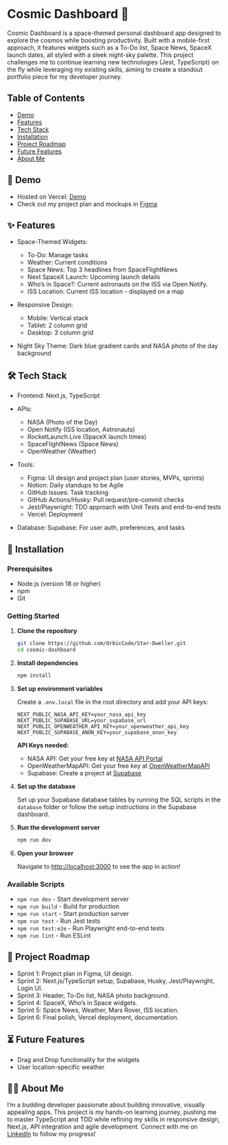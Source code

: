 # Cosmic Dashboard 🚀

Cosmic Dashboard is a space-themed personal dashboard app designed to explore the cosmos while boosting productivity. Built with a mobile-first approach, it features widgets such as a To-Do list, Space News, SpaceX launch dates, all styled with a sleek night-sky palette. This project challenges me to continue learning new technologies (Jest, TypeScript) on the fly while leveraging my existing skills, aiming to create a standout portfolio piece for my developer journey.

## Table of Contents

- [Demo](#-demo)
- [Features](#-features)
- [Tech Stack](#%EF%B8%8F-tech-stack)
- [Installation](#-installation)
- [Project Roadmap](#-project-roadmap)
- [Future Features](#-future-features)
- [About Me](#-about-me)

## 🌌 Demo

- Hosted on Vercel: [Demo](https://stardweller.vercel.app/dashboard)
- Check out my project plan and mockups in [Figma](https://www.figma.com/board/21TMmNKdjrhxi0D2awQo8W/personal-dashboard?t=3lGg2O0gkLgF0Ptb-1)

## ✨ Features

- Space-Themed Widgets:

  - To-Do: Manage tasks
  - Weather: Current conditions
  - Space News: Top 3 headlines from SpaceFlightNews
  - Next SpaceX Launch: Upcoming launch details
  - Who’s in Space?: Current astronauts on the ISS via Open Notify.
  - ISS Location: Current ISS location - displayed on a map

- Responsive Design:

  - Mobile: Vertical stack
  - Tablet: 2 column grid
  - Desktop: 3 column grid

- Night Sky Theme: Dark blue gradient cards and NASA photo of the day background

## 🛠️ Tech Stack

- Frontend: Next.js, TypeScript

- APIs:

  - NASA (Photo of the Day)
  - Open Notify (ISS location, Astronauts)
  - RocketLaunch.Live (SpaceX launch times)
  - SpaceFlightNews (Space News)
  - OpenWeather (Weather)

- Tools:

  - Figma: UI design and project plan (user stories, MVPs, sprints)
  - Notion: Daily standups to be Agile
  - GitHub Issues: Task tracking
  - GitHub Actions/Husky: Pull request/pre-commit checks
  - Jest/Playwright: TDD approach with Unit Tests and end-to-end tests
  - Vercel: Deployment

- Database: Supabase: For user auth, preferences, and tasks

## 🔧 Installation

### Prerequisites

- Node.js (version 18 or higher)
- npm
- Git

### Getting Started

1. **Clone the repository**
   ```bash
   git clone https://github.com/OrbicCode/Star-Dweller.git
   cd cosmic-dashboard
   ```

2. **Install dependencies**
   ```bash
   npm install
   ```

3. **Set up environment variables**
   
   Create a `.env.local` file in the root directory and add your API keys:
   ```env
   NEXT_PUBLIC_NASA_API_KEY=your_nasa_api_key
   NEXT_PUBLIC_SUPABASE_URL=your_supabase_url
   NEXT_PUBLIC_OPENWEATHER_API_KEY=your_openweather_api_key
   NEXT_PUBLIC_SUPABASE_ANON_KEY=your_supabase_anon_key
   ```

   **API Keys needed:**
   - NASA API: Get your free key at [NASA API Portal](https://api.nasa.gov/)
   - OpenWeatherMapAPI: Get your free key at [OpenWeatherMapAPI](https://openweathermap.org/api)
   - Supabase: Create a project at [Supabase](https://supabase.com/)

4. **Set up the database**
   
   Set up your Supabase database tables by running the SQL scripts in the `database` folder or follow the setup instructions in the Supabase dashboard.

5. **Run the development server**
   ```bash
   npm run dev
   ```

6. **Open your browser**
   
   Navigate to [http://localhost:3000](http://localhost:3000) to see the app in action!

### Available Scripts

- `npm run dev` - Start development server
- `npm run build` - Build for production
- `npm run start` - Start production server
- `npm run test` - Run Jest tests
- `npm run test:e2e` - Run Playwright end-to-end tests
- `npm run lint` - Run ESLint

## 📆 Project Roadmap

- Sprint 1: Project plan in Figma, UI design.
- Sprint 2: Next.js/TypeScript setup, Supabase, Husky, Jest/Playwright, Login UI.
- Sprint 3: Header, To-Do list, NASA photo background.
- Sprint 4: SpaceX, Who’s in Space widgets.
- Sprint 5: Space News, Weather, Mars Rover, ISS location.
- Sprint 6: Final polish, Vercel deployment, documentation.

## ⏳ Future Features

- Drag and Drop functionality for the widgets
- User location-specific weather

## 👨‍💻 About Me

I’m a budding developer passionate about building innovative, visually appealing apps. This project is my hands-on learning journey, pushing me to master TypeScript and TDD while refining my skills in responsive design, Next.js, API integration and agile development. Connect with me on [LinkedIn](https://www.linkedin.com/in/james-o-kane-orbiccode/) to follow my progress!
